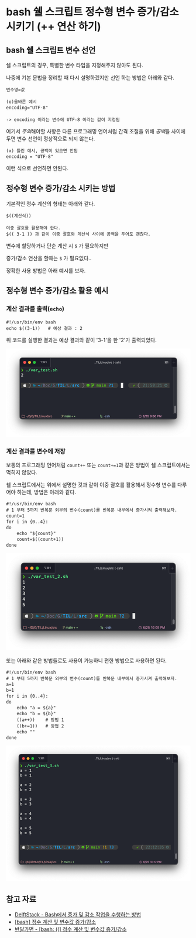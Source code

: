 # bash 쉘 스크립트 정수형 변수 증가/감소 시키기 (++ 연산 하기)

## bash 쉘 스크립트 변수 선언
쉘 스크립트의 경우, 특별한 변수 타입을 지정해주지 않아도 된다.

나중에 기본 문법을 정리할 때 다시 설명하겠지만 선언 하는 방법은 아래와 같다.

    변수명=값

    (o)올바른 예시
    encoding="UTF-8"
    
    -> encoding 이라는 변수에 UTF-8 이라는 값이 지정됨     

여기서 *주의*해야할 사항은 다른 프로그래밍 언어처럼 간격 조절을 위해 *공백*을 사이에 두면 변수 선언이 정상적으로 되지 않는다.

    (x) 틀린 예시, 공백이 있으면 안됨
    encoding = "UTF-8"

이런 식으로 선언하면 안된다.

## 정수형 변수 증가/감소 시키는 방법

기본적인 정수 계산의 형태는 아래와 같다.

    $((계산식))

    이중 괄호를 활용해야 한다.
    $(( 3-1 )) 과 같이 이중 괄호와 계산식 사이에 공백을 두어도 괜찮다.

변수에 할당하거나 단순 계산 시 `$` 가 필요하지만

증가/감소 연산을 할때는 `$` 가 필요없다..

정확한 사용 방법은 아래 예시를 보자.
    
## 정수형 변수 증가/감소 활용 예시
    
### 계산 결과를 출력(`echo`)

    #!/usr/bin/env bash
    echo $((3-1))   # 예상 결과 : 2

위 코드를 실행한 결과는 예상 결과와 같이 '3-1'을 한 '2'가 출력되었다.

![결과 확인](images/bash_integer_1.png)

### 계산 결과를 변수에 저장

보통의 프로그래밍 언어처럼 `count++` 또는 `count+=1`과 같은 방법이 쉘 스크립트에서는 먹히지 않았다.

쉘 스크립트에서는 위에서 설명한 것과 같이 이중 괄호를 활용해서 정수형 변수를 다루어야 하는데, 방법은 아래와 같다.

    #!/usr/bin/env bash
    # 1 부터 5까지 반복문 외부의 변수(count)를 반복문 내부에서 증가시켜 출력해보자.
    count=1
    for i in {0..4}:
    do
        echo "${count}"
        count=$((count+1))
    done

![결과 확인](images/bash_integer_2.png)

또는 아래와 같은 방법들로도 사용이 가능하니 편한 방법으로 사용하면 된다.

    #!/usr/bin/env bash
    # 1 부터 5까지 반복문 외부의 변수(count)를 반복문 내부에서 증가시켜 출력해보자.
    a=1
    b=1
    for i in {0..4}:
    do
        echo "a = ${a}"
        echo "b = ${b}"
        ((a++))    # 방법 1
        ((b+=1))   # 방법 2
        echo ""
    done

![결과 확인](images/bash_integer_3.png)


## 참고 자료
- [DelftStack - Bash에서 증가 및 감소 작업을 수행하는 방법](https://www.delftstack.com/ko/howto/linux/how-to-perform-increment-and-decrement-operation-in-bash/)
- [\[bash\] 정수 계산 및 변수값 증가\/감소](https://sojinhwan0207.tistory.com/64?category=957226)
- [반달가면 - \[bash: ((\] 정수 계산 및 변수값 증가\/감소](http://xbahndal.egloos.com/580762)